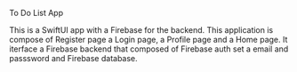 To Do List App 

This is a SwiftUI app with a Firebase for the backend.
This application is compose of Register page a Login page, a Profile page and a Home page. 
It iterface a Firebase backend that composed of Firebase auth set a email and passsword and Firebase database. 


